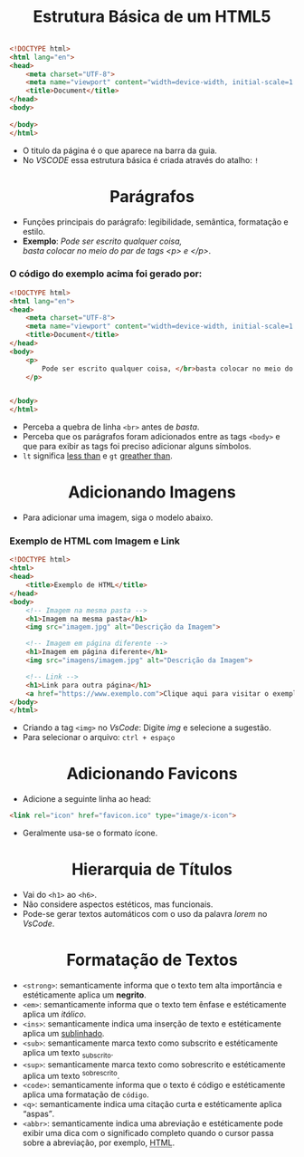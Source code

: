 
# <center> Estrutura Básica de um HTML5 </center>

```HTML

<!DOCTYPE html>
<html lang="en">
<head>
    <meta charset="UTF-8">
    <meta name="viewport" content="width=device-width, initial-scale=1.0">
    <title>Document</title>
</head>
<body>
    
</body>
</html>

```
+ O titulo da página é o que aparece na barra da guia.
+ No _VSCODE_ essa estrutura básica é criada através do atalho: `!`


# <center> Parágrafos </center>
+ Funções principais do parágrafo: legibilidade, semântica, formatação e estilo.
+ **Exemplo**: _Pode ser escrito qualquer coisa, </br>basta colocar no meio do par de tags &lt;p&gt; e &lt;/p&gt;_.

### O código do exemplo acima foi gerado por:
```HTML
<!DOCTYPE html>
<html lang="en">
<head>
    <meta charset="UTF-8">
    <meta name="viewport" content="width=device-width, initial-scale=1.0">
    <title>Document</title>
</head>
<body>
    <p>
        Pode ser escrito qualquer coisa, </br>basta colocar no meio do par de tags &lt;p&gt; e &lt;/p&gt;
    </p>


</body>
</html>
```
+ Perceba a quebra de linha `<br>` antes de _basta_.
+ Perceba que os parágrafos foram adicionados entre as tags `<body>` e que para exibir as tags foi preciso adicionar alguns símbolos.
+ `lt` significa <u>less than</u> e `gt` <u>greather than</u>.

# <center>Adicionando Imagens</center>
+ Para adicionar uma imagem, siga o modelo abaixo.

### Exemplo de HTML com Imagem e Link

```html
<!DOCTYPE html>
<html>
<head>
    <title>Exemplo de HTML</title>
</head>
<body>
    <!-- Imagem na mesma pasta -->
    <h1>Imagem na mesma pasta</h1>
    <img src="imagem.jpg" alt="Descrição da Imagem">

    <!-- Imagem em página diferente -->
    <h1>Imagem em página diferente</h1>
    <img src="imagens/imagem.jpg" alt="Descrição da Imagem">

    <!-- Link -->
    <h1>Link para outra página</h1>
    <a href="https://www.exemplo.com">Clique aqui para visitar o exemplo</a>
</body>
</html>

```

+ Criando a tag `<img>` no _VsCode_: Digite _img_ e selecione a sugestão. 
+ Para selecionar o arquivo: `ctrl + espaço`


# <center>Adicionando Favicons</center>

+ Adicione a seguinte linha ao head:
```html
<link rel="icon" href="favicon.ico" type="image/x-icon">
```
+ Geralmente usa-se o formato ícone.

#  <center>Hierarquia de Títulos</center>
+ Vai do `<h1>` ao `<h6>`.
+ Não considere aspectos estéticos, mas funcionais.
+ Pode-se gerar textos automáticos com o uso da palavra _lorem_ no _VsCode_.


# <center>Formatação de Textos</center>
+ `<strong>`: semanticamente informa que o texto tem alta importância e estéticamente aplica um <strong>negrito</strong>.
+ `<em>`: semanticamente informa que o texto tem ênfase e estéticamente aplica um <em>itálico</em>.
+ `<ins>`: semanticamente indica uma inserção de texto e estéticamente aplica um <ins>sublinhado</ins>.
+ `<sub>`: semanticamente marca texto como subscrito e estéticamente aplica um texto <sub>subscrito</sub>.
+ `<sup>`: semanticamente marca texto como sobrescrito e estéticamente aplica um texto <sup>sobrescrito</sup>.
+ `<code>`: semanticamente informa que o texto é código e estéticamente aplica uma formatação de <code>código</code>.
+ `<q>`: semanticamente indica uma citação curta e estéticamente aplica <q>aspas</q>.
+ `<abbr>`: semanticamente indica uma abreviação e estéticamente pode exibir uma dica com o significado completo quando o cursor passa sobre a abreviação, por exemplo, <abbr title="HyperText Markup Language">HTML</abbr>.
